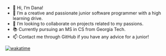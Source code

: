 - 👋 Hi, I’m Dana!
- 👀 I’m a creative and passionate junior software programmer with a high learning drive.
- 💞️ I’m looking to collaborate on projects related to my passions.
- 📚 Currently pursuing an MS in CS from Georgia Tech.
- 📫 Contact me through GitHub if you have any advice for a junior!

[![wakatime](https://wakatime.com/badge/user/bc18311c-54b3-4a9f-93c1-27bf4d125e52.svg)](https://wakatime.com/@bc18311c-54b3-4a9f-93c1-27bf4d125e52)

<!---
dnabulsi/dnabulsi is a ✨ special ✨ repository because its `README.md` (this file) appears on your GitHub profile.
You can click the Preview link to take a look at your changes.
--->


